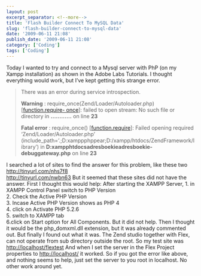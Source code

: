 ```yaml
---
layout: post
excerpt_separator: <!--more-->
title: 'Flash Builder Connect To MySQL Data'
slug: 'flash-builder-connect-to-mysql-data'
date: '2009-06-11 21:08'
publish_date: '2009-06-11 21:08'
category: ['Coding']
tags: ['Coding']
---
```

Today I wanted to try and connect to a Mysql server with PhP (on my Xampp
installation) as shown in the Adobe Labs Tutorials. I thought everything would
work, but I’ve kept getting this strange error.

> There was an error during service introspection.  
>  
> **Warning** : require_once(Zend/Loader/Autoloader.php) [[function.require-
once](https://www.vandersluijs.nl/function.require-once)]: failed to open stream:
No such file or directory in **…………** on line **23**  
>  
>  **Fatal error** : require_once()
[[function.require](https://www.vandersluijs.nl/function.require)]: Failed opening
required ‘Zend/Loader/Autoloader.php’
(include_path=’.;D:xamppphppear;D:/xampp/htdocs/ZendFramework/library’) in
**D:xampphtdocsadresboekieadresboekie-debuggateway.php** on line **23**

I searched a lot of sites to find the answer for this problem, like these two
<http://tinyurl.com/nhs7f8>  
<http://tinyurl.com/nwbn63> But it seemed that these sites did not have the
answer. First I thought this would help: After starting the XAMPP Server, 1.
in XAMPP Control Panel switch to PHP Version  
2\. Check the Active PHP Version  
3\. Incase Active PHP Version shows as PHP 4  
4\. click on Activate PHP 5.2.6  
5\. switch to XAMPP tab  
6.click on Start option for All Components. But it did not help. Then I
thought it would be the php_domxml.dll extension, but it was already commented
out. But finally I found out what it was. The Zend studio together with Flex,
can not operate from sub directory outside the root. So my test site was
<http://localhost/flextest> And when I set the server in the Flex Project
properties to <http://localhost/> it worked. So if you got the error like
above, and nothing seems to help, just set the server to you root in
localhost. No other work around yet.

